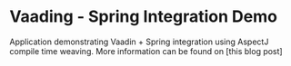 # Vaading - Spring Integration Demo

Application demonstrating Vaadin + Spring integration using AspectJ compile time weaving. More information can be found on [this blog post]
